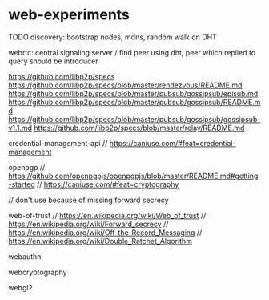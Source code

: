 # web-experiments

TODO
discovery: bootstrap nodes, mdns, random walk on DHT

webrtc: central signaling server / find peer using dht, peer which replied to query should be introducer

https://github.com/libp2p/specs
https://github.com/libp2p/specs/blob/master/rendezvous/README.md
https://github.com/libp2p/specs/blob/master/pubsub/gossipsub/episub.md
https://github.com/libp2p/specs/blob/master/pubsub/gossipsub/README.md
https://github.com/libp2p/specs/blob/master/pubsub/gossipsub/gossipsub-v1.1.md
https://github.com/libp2p/specs/blob/master/relay/README.md

credential-management-api
// https://caniuse.com/#feat=credential-management


openpgp
// https://github.com/openpgpjs/openpgpjs/blob/master/README.md#getting-started
// https://caniuse.com/#feat=cryptography

// don't use because of missing forward secrecy


web-of-trust
// https://en.wikipedia.org/wiki/Web_of_trust
// https://en.wikipedia.org/wiki/Forward_secrecy
// https://en.wikipedia.org/wiki/Off-the-Record_Messaging
// https://en.wikipedia.org/wiki/Double_Ratchet_Algorithm


webauthn

webcryptography


webgl2